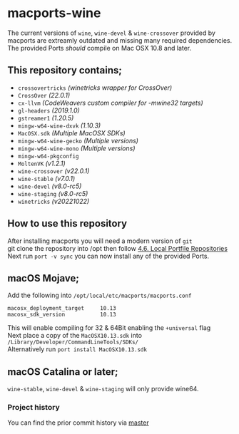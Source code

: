 # macports-wine
The current versions of `wine`, `wine-devel` & `wine-crossover` provided by macports are extreamly outdated and missing many required dependencies.\
The provided Ports *should* compile on Mac OSX 10.8 and later.

## This repository contains;
- `crossovertricks`         *(winetricks wrapper for CrossOver)*
- `CrossOver`               *(22.0.1)*
- `cx-llvm`                 *(CodeWeavers custom compiler for -mwine32 targets)*
- `gl-headers`              *(2019.1.0)*
- `gstreamer1`              *(1.20.5)*
- `mingw-w64-wine-dxvk`     *(1.10.3)*
- `MacOSX.sdk`              *(Multiple MacOSX SDKs)*
- `mingw-w64-wine-gecko`    *(Multiple versions)*
- `mingw-w64-wine-mono`     *(Multiple versions)*
- `mingw-w64-pkgconfig`
- `MoltenVK`                *(v1.2.1)*
- `wine-crossover`          *(v22.0.1)*
- `wine-stable`             *(v7.0.1)*
- `wine-devel`              *(v8.0-rc5)*
- `wine-staging`            *(v8.0-rc5)*
- `winetricks`              *(v20221022)*

## How to use this repository
After installing macports you will need a modern version of `git`\
git clone the repository into /opt then follow [4.6. Local Portfile Repositories](https://guide.macports.org/#development.local-repositories)\
Next run `port -v sync` you can now install any of the provided Ports.

## macOS Mojave;
Add the following into `/opt/local/etc/macports/macports.conf`
```
macosx_deployment_target     10.13
macosx_sdk_version           10.13
```
This will enable compiling for 32 & 64Bit enabling the `+universal` flag\
Next place a copy of the `MacOSX10.13.sdk` into `/Library/Developer/CommandLineTools/SDKs/` \
Alternatively run `port install MacOSX10.13.sdk`

## macOS Catalina or later;
`wine-stable`, `wine-devel` & `wine-staging` will only provide wine64.

### Project history
You can find the prior commit history via [master](https://github.com/Gcenx/macports-wine/tree/master)
